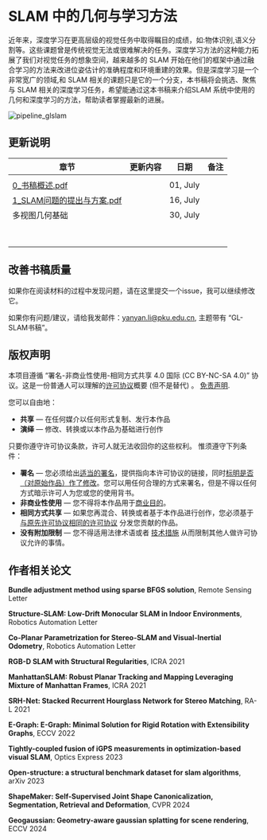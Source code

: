 # SLAM 中的几何与学习方法 

近年来，深度学习在更高层级的视觉任务中取得瞩目的成绩，如:物体识别,语义分割等。这些课题曾是传统视觉无法或很难解决的任务。深度学习方法的这种能力拓展了我们对视觉任务的想象空间，越来越多的 SLAM 开始在他们的框架中通过融合学习的方法来改进位姿估计的准确程度和环境重建的效果。但是深度学习是一个非常宽广的领域,和 SLAM 相关的课题只是它的一个分支，本书稿将会挑选、聚焦与 SLAM 相关的深度学习任务，希望能通过这本书稿来介绍SLAM 系统中使用的几何和深度学习的方法，帮助读者掌握最新的进展。

![pipeline_glslam](images/pipeline_glslam.png)

## 更新说明

| 章节                                                     | 更新内容 |   日期   | 备注 |
| -------------------------------------------------------- | -------- | :------: | ---: |
|                                                          |          |          |      |
| [0_书稿概述.pdf](0_书稿概述.pdf)                         |          | 01, July |      |
| [1_SLAM问题的提出与方案.pdf](1_SLAM问题的提出与方案.pdf) |          | 16, July |      |
| 多视图几何基础                                           |          | 30, July |      |
|                                                          |          |          |      |
|                                                          |          |          |      |
|                                                          |          |          |      |
|                                                          |          |          |      |
|                                                          |          |          |      |
|                                                          |          |          |      |
|                                                          |          |          |      |
|                                                          |          |          |      |


## 改善书稿质量

如果你在阅读材料的过程中发现问题，请在这里提交一个issue，我可以继续修改它。

如果你有问题/建议，请给我发邮件：yanyan.li@pku.edu.cn, 主题带有 “GL-SLAM书稿”。




## 版权声明

本项目遵循 “署名-非商业性使用-相同方式共享 4.0 国际 (CC BY-NC-SA 4.0)” 协议。这是一份普通人可以理解的[许可协议](https://creativecommons.org/licenses/by-nc-sa/4.0/legalcode.zh-Hans)概要 (但不是替代) 。 [免责声明](https://creativecommons.org/licenses/by-nc-sa/4.0/deed.zh#).

您可以自由地：

- **共享** — 在任何媒介以任何形式复制、发行本作品
- **演绎** — 修改、转换或以本作品为基础进行创作

只要你遵守许可协议条款，许可人就无法收回你的这些权利。 惟须遵守下列条件：

- **署名** — 您必须给出[适当的署名](https://creativecommons.org/licenses/by-nc-sa/4.0/deed.zh#)，提供指向本许可协议的链接，同时[标明是否（对原始作品）作了修改](https://creativecommons.org/licenses/by-nc-sa/4.0/deed.zh#)。您可以用任何合理的方式来署名，但是不得以任何方式暗示许可人为您或您的使用背书。
- **非商业性使用** — 您不得将本作品用于[商业目的](https://creativecommons.org/licenses/by-nc-sa/4.0/deed.zh#)。
- **相同方式共享** — 如果您再混合、转换或者基于本作品进行创作，您必须基于[与原先许可协议相同的许可协议](https://creativecommons.org/licenses/by-nc-sa/4.0/deed.zh#) 分发您贡献的作品。
- **没有附加限制** — 您不得适用法律术语或者 [技术措施](https://creativecommons.org/licenses/by-nc-sa/4.0/deed.zh#) 从而限制其他人做许可协议允许的事情。

## 作者相关论文

**Bundle adjustment method using sparse BFGS solution**, Remote Sensing Letter 

**Structure-SLAM: Low-Drift Monocular SLAM in Indoor Environments**, Robotics Automation Letter

**Co-Planar Parametrization for Stereo-SLAM and Visual-Inertial Odometry**, Robotics Automation Letter

**RGB-D SLAM with Structural Regularities**,  ICRA 2021

**ManhattanSLAM: Robust Planar Tracking and Mapping Leveraging Mixture of Manhattan Frames**, ICRA 2021

**SRH-Net: Stacked Recurrent Hourglass Network for Stereo Matching**, RA-L 2021

**E-Graph: E-Graph: Minimal Solution for Rigid Rotation with Extensibility Graphs**, ECCV 2022 

**Tightly-coupled fusion of iGPS measurements in optimization-based visual SLAM**, Optics Express 2023

**Open-structure: a structural benchmark dataset for slam algorithms**, arXiv 2023

**ShapeMaker: Self-Supervised Joint Shape Canonicalization, Segmentation, Retrieval and Deformation**, CVPR 2024

**Geogaussian: Geometry-aware gaussian splatting for scene rendering**, ECCV 2024
